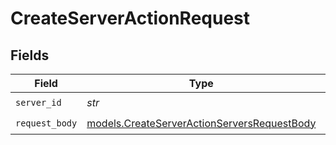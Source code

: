 # CreateServerActionRequest


## Fields

| Field                                                                                            | Type                                                                                             | Required                                                                                         | Description                                                                                      |
| ------------------------------------------------------------------------------------------------ | ------------------------------------------------------------------------------------------------ | ------------------------------------------------------------------------------------------------ | ------------------------------------------------------------------------------------------------ |
| `server_id`                                                                                      | *str*                                                                                            | :heavy_check_mark:                                                                               | N/A                                                                                              |
| `request_body`                                                                                   | [models.CreateServerActionServersRequestBody](../models/createserveractionserversrequestbody.md) | :heavy_check_mark:                                                                               | N/A                                                                                              |